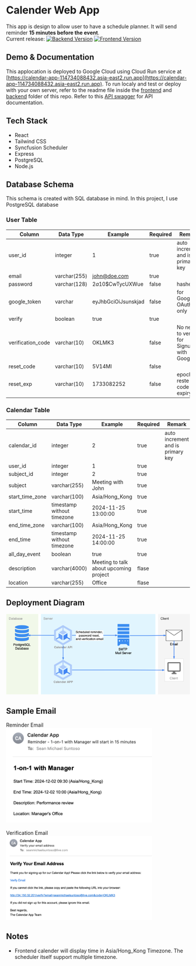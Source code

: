 # Calender Web App
This app is design to allow user to have a schedule planner. It will send reminder **15 minutes before the event**.
<br/>
Current release: [![Backend Version](https://img.shields.io/badge/backend-v1.0.8-blue)](backend/README.md)
[![Frontend Version](https://img.shields.io/badge/frontend-v1.0.14-green)](frontend/README.md)
## Demo & Documentation
This applocation is deployed to Google Cloud using Cloud Run service at [https://calendar-app-114734088432.asia-east2.run.app](https://calendar-app-114734088432.asia-east2.run.app).
To run localy and test or deploy with your own server, refer to the readme file inside the [frontend](frontend/README.md) and [backend](backend/README.md) folder of this repo. Refer to this [API swagger](backend/calendar-api-swagger.yaml) for API documentation.

## Tech Stack 
- React 
- Tailwind CSS
- Syncfusion Scheduler
- Express
- PostgreSQL
- Node.js

## Database Schema
This schema is created with SQL database in mind. In this project, I use PostgreSQL database 
### User Table
| Column | Data Type | Example | Required | Remark |
|---|---|---|---|---|
| user_id | integer | 1 | true | auto increment and is primary key |
| email | varchar(255) | john@doe.com | true | |
| password | varchar(128) | $2a$10$CwTycUXWue | false | hashed |
| google_token | varchar | eyJhbGciOiJsunskjad | false | for Google OAuth only |
| verify | boolean | true | true | |
| verification_code | varchar(10) | OKLMK3 | false | No need to verify for Signup with Google |
| reset_code | varchar(10) | 5V14MI | false | |
| reset_exp | varchar(10) | 1733082252 | false | epoch for reste code expiry |

### Calendar Table
| Column | Data Type | Example | Required | Remark |
|---|---|---|---|---|
| calendar_id | integer | 2 | true | auto increment and is primary key |
| user_id | integer | 1 | true | |
| subject_id | integer | 2 | true | |
| subject | varchar(255) | Meeting with John | true | |
| start_time_zone | varchar(100) | Asia/Hong_Kong | true | |
| start_time | timestamp without timezone | 2024-11-25 13:00:00 | true | |
| end_time_zone | varchar(100) | Asia/Hong_Kong | true | |
| end_time | timestamp without timezone | 2024-11-25 14:00:00 | true | |
| all_day_event | boolean | true | true | |
| description | varchar(4000) | Meeting to talk about upcoming project | flase | |
| location | varchar(255) | Office | flase | |

## Deployment Diagram
<img src="images/calendar-app-diagram.png" alt="Deployment Diagram" width="800">

## Sample Email
Reminder Email <br/>
<img src="images/reminder-email.png" alt="Sample Reminder Email" width="400">
<br/>
<br/>
Verification Email <br/>
<img src="images/verification.png" alt="Verification Email" width="400">

## Notes
- Frontend calender will display time in Asia/Hong_Kong Timezone. The scheduler itself support multiple timezone.